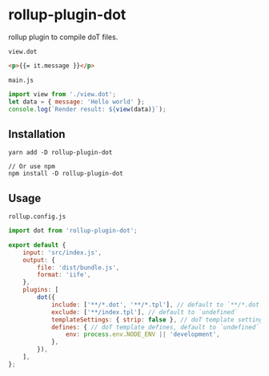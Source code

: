 # rollup-plugin-dot

rollup plugin to compile doT files.

`view.dot`

```html
<p>{{= it.message }}</p>
```

`main.js`

```js
import view from './view.dot';
let data = { message: 'Hello world' };
console.log(`Render result: ${view(data)}`);
```

## Installation

```shell
yarn add -D rollup-plugin-dot

// Or use npm
npm install -D rollup-plugin-dot
```

## Usage

`rollup.config.js`

```js
import dot from 'rollup-plugin-dot';

export default {
	input: 'src/index.js',
	output: {
        file: 'dist/bundle.js',
        format: 'iife',
    },
	plugins: [
		dot({
			include: ['**/*.dot', '**/*.tpl'], // default to `**/*.dot`
			exclude: ['**/index.tpl'], // default to `undefined`
			templateSettings: { strip: false }, // doT template settings, default to doT's default settings
			defines: { // doT template defines, default to `undefined`
			    env: process.env.NODE_ENV || 'development',
			},
		}),
	],
};
```
